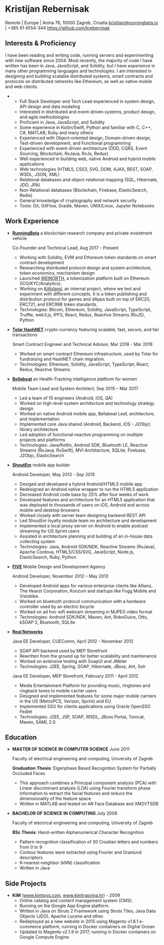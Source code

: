 Kristijan Rebernisak
====================

Remote | Europe | Anina 76, 10000 Zagreb, Croatia
kristijan@runningbeta.io | +385 91 4554-344
<https://github.com/krebernisak>

Interests & Proficiency
-----------------------

I have been reading and writing code, running servers and experimenting with new software since 2004. Most recently, the majority of code I have written has been in Java, JavaScript, and Solidity, but I have experience in many other programming languages and technologies. I am interested in designing and building scalable distributed systems, smart contracts and protocols on distributed networks like Ethereum, as well as native mobile and web clients.

* 
    - Full Stack Developer and Tech Lead experienced in system design, API design and data modeling
    - Interested in distributed and event-driven systems, product design, and agile methodologies
    - Proficient in Java, JavaScript, and Solidity
    - Some experience in Kotlin/Swift, Python and familiar with C, C++, C#, MATLAB, Ruby and many others
    - Experienced with Object-oriented design, Domain-driven design, Test-driven development, and Functional programming
    - Experienced with event-driven architecture (DDD, CQRS, Event Sourcing, Blockchain, RxJava, RxJs, Redux)
    - Well experienced in building web, native Android and hybrid mobile applications
    - Web technologies (HTML5, CSS3, SVG, DOM, AJAX, REST, SOAP, WSDL, JSON, XML)
    - Relational databases and object-relational mapping (SQL, Hibernate, JDO, JPA)
    - Non-Relational databases (Blockchain, Firebase, ElasticSearch, Redis)
    - General knowledge of cryptography and network security
    - Tools: Git, GitFlow, Gradle, Maven, UNIX/Linux, Jupyter Notebooks

Work Experience
---------------

*   **[RunningBeta](https://runningbeta.io/)** a blockchain research company and private investment vehicle

    Co-Founder and Technical Lead, Aug 2017 - Present

    - Working with Solidity, EVM and Ethereum token standards on smart contract development
    - Researching distributed protocol design and system architecture, token economics, mechanism design
    - Launched [WEINORTH](https://weinorth.com/), a tokenization platform built on Ethereum (ICO/KYC/Analytics).
    - Working on [Kittyland](https://kittyland.io/), an internal project, where we test and experiment with different concepts. It is a token publishing and distribution protocol for games and dApps built on top of ERC20, ERC721, and ERC998 token standards.
    - Technologies: Bitcoin, Ethereum, Solidity, JavaScript, TypeScript, Truffle, web3.js, IPFS, React, Redux, Reactive Streams (RxJS), Python

*   **[Tolar HashNET](https://www.tolar.io/)** crypto-currency featuring scalable, fast, secure, and fair transactions

    Smart Contract Engineer and Technical Advisor, Mar 2018 - Mar 2019

    - Worked on smart contract Ethereum infrastructure, used by Tolar for fundraising and HashNET chain migration.
    - Technologies: Ethereum, Solidity, JavaScript, TypeScript, React, Redux, Reactive Streams

*   **[Bellabeat](https://www.bellabeat.com/)** an Health-Tracking intelligence platform for women

    Mobile Team Lead and System Architect, Sep 2015 – Mar 2017

    - Led a team of 10 engineers (Android, iOS, QA)
    - Worked on high-level system architecture and technology strategy design
    - Worked on native Android mobile app, Bellabeat Leaf, architecture, and implementation
    - Implemented core Java shared (Android, Backend, iOS - J2Objc) library architecture
    - Led adoption of functional-reactive programming on multiple projects and platforms
    - Technologies: Java/Kotlin, Android SDK, Bluetooth LE, Reactive Streams (RxJava, RxSwift), MVI Architecture, SQLite, Firebase, J2Objc, ElasticSearch

*   **[ShoutEm](https://www.shoutem.com/)** mobile app builder

    Android Developer, May 2013 - Sep 2015

    - Desiged and developed a hybrid Android/HTML5 mobile app
    - Redesigned an Android native wrapper to run the HTML5 application
    - Decreased Android code base by 25% after four weeks of work
    - Developed features and architecture for an HTML5 application that was deployed to thousands of users on iOS, Android and across mobile and desktop browsers
    - Worked closely with server team designing backend REST API
    - Led ShoutEm loyalty module team on architecture and development
    - Implemented a local proxy server on Android to enable podcast streaming for US Sprint users
    - Assisted in architecture planning and building of an in-house data collecting system
    - Technologies: Java, Android SDK/NDK, Reactive Streams (RxJava), Apache Cordova, HTML5/CSS/SVG, JavaScript, Node.js, ElasticSearch, Ruby, Python

*   **[FIVE](https://five.agency/)** Mobile Design and Development Agency

    Android Developer, November 2012 – May 2013

    - Developed Android apps for various enterprise clients like Allianz, The Hearst Corporation, Konzum and startups like Fogg Mobile and Visiobike.
    - Worked on bluetooth protocol communication with a hardware controller used by an electric bicycle
    - Worked on ad hoc wifi webcam streaming in MJPEG video format
    - Technologies: Android SDK/NDK, Maven, Ant, RoboGuice, Otto, kSOAP 2, Bluetooth, SQLite

*   **[Real Networks](https://www.realnetworks.com/)**

    Java EE Developer, CUEComm, April 2012 - November 2012

    - SOAP API backend used by MEP Storefront
    - Rewritten from the ground up for better scalability and maintenance
    - Worked on extensive testing with SoapUI and JMeter
    - Technologies: J2EE, Spring, SOAP, Hibernate, JBoss, Ant, Solr

    Java EE Developer, MEP Storefront, February 2011 - April 2012

    - Media Entertainment Platform for providing music, ringtones and ringback tones to mobile carrier users
    - Designed and implemented features for some major mobile carriers in the US (MetroPCS, Verizon, Sprint) and EU
    - Implemented SSO for clients applications using Oracle OpenSSO Fedlet
    - Technologies: J2EE, JSP, SOAP, WSDL, JBoss Portal, Tomcat, Maven, SAML 2.0

Education
---------

*   **MASTER OF SCIENCE IN COMPUTER SCIENCE** June 2011

    Faculty of electrical engineering and computing, University of Zagreb

    **Graduation Thesis**: Eigenphase Based Recognition System for Partially Occluded Faces
    - This approach combines a Principal component analysis (PCA) with Linear discriminant analysis (LDA) using Fourier transform phase information to extract the facial features and reduce the dimensionality of the feature space
    - Written in MATLAB and tested on AR Face Database and XM2VTSDB

*   **BACHELOR OF SCIENCE IN COMPUTING** July 2009

    Faculty of electrical engineering and computing, University of Zagreb

    **BSc Thesis**: Hand-written Alphanumerical Character Recognition
    - Pattern recognition classification of 30 Croatian letters and numbers from 0 to 9
    - Contour features were extracted using Fourier and Granlund descriptors
    - K-nearest-neighbor (kNN) classification
    - Written in Java

Side Projects
-------------
*   **KiM** (www.kimtoys.com, www.kimtrgovina.hr) - 2009
    - Online catalog and content management system (CMS).
    - Running on the Google App Engine platform.
    - Written in Java on Struts 2 Framework using Struts Tiles, Java Data Objects (JDO), Apache Lucene and other.
    - Redeployed as a new website in 2015 using Magento v1.8.1 e-commerce platform, running in Docker containers on Digital Ocean
    - Updated to Magento v2.1.9 in 2017, running in Docker containers on Google Compute Engine
